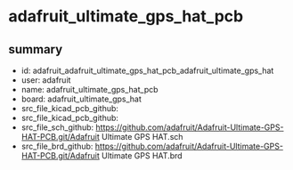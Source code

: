 # adafruit_ultimate_gps_hat_pcb
 
## summary 
* id: adafruit_adafruit_ultimate_gps_hat_pcb_adafruit_ultimate_gps_hat
* user: adafruit
* name: adafruit_ultimate_gps_hat_pcb
* board: adafruit_ultimate_gps_hat
* src_file_kicad_pcb_github: 
* src_file_kicad_pcb_github: 
* src_file_sch_github: https://github.com/adafruit/Adafruit-Ultimate-GPS-HAT-PCB.git/Adafruit Ultimate GPS HAT.sch
* src_file_brd_github: https://github.com/adafruit/Adafruit-Ultimate-GPS-HAT-PCB.git/Adafruit Ultimate GPS HAT.brd



